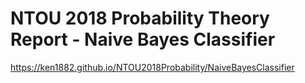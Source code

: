  # NTOU 2018 Probability Theory Report - Naive Bayes Classifier
 
 https://ken1882.github.io/NTOU2018Probability/NaiveBayesClassifier
